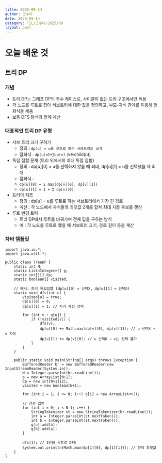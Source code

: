 ```yaml
---
title: 2025-09-14
author: 조수아
date: 2025-09-14
category: TIL/조수아/2025/09
layout: post
---
```


# 오늘 배운 것

## 트리 DP

### 개념

- 트리 DP는 그래프 DP의 특수 케이스로, 사이클이 없는 트리 구조에서만 적용
- 각 노드를 루트로 잡아 서브트리에 대한 값을 정의하고, 부모-자식 관계를 이용해 점화식을 세움
- 보통 DFS 탐색과 함께 계산

### 대표적인 트리 DP 유형

- 서브 트리 크기 구하기
  - 정의 : `dp[u] = u를 루트로 하는 서브트리의 크기`
  - 점화식 : `dp[u]=1+∑​dp[v]` (v∈child(u))
- 독립 집합 문제 (트리 위에서의 최대 독립 집합)
  - 정의 : dp[u][0] = u를 선택하지 않을 때 최대, dp[u][1] = u를 선택했을 때 최대
  - 점화식 :
  - `dp[u][0] = Σ max(dp[v][0], dp[v][1])`
  - `dp[u][1] = 1 + Σ dp[v][0]`
- 트리의 지름
  - 정의 : dp[u] = u를 루트로 하는 서브트리에서 가장 긴 경로
  - 계산 : 각 노드에서 자식들의 최댓값 2개를 합쳐 최대 지름 후보를 갱신
- 루트 변경 트릭
  - 트리 DP에서 루트를 바궈가며 전체 답을 구하는 방식
  - 예 : 각 노드를 루트로 했을 때 서브트리 크기, 경로 길이 등을 계산

### 자바 템플릿

```
import java.io.*;
import java.util.*;

public class TreeDP {
    static int N;
    static List<Integer>[] g;
    static int[][] dp; 
    static boolean[] visited;

    // 예시: 트리 독립집합 (dp[u][0] = 선택X, dp[u][1] = 선택O)
    static void dfs(int u) {
        visited[u] = true;
        dp[u][0] = 0; 
        dp[u][1] = 1; // 자기 자신 선택

        for (int v : g[u]) {
            if (!visited[v]) {
                dfs(v);
                dp[u][0] += Math.max(dp[v][0], dp[v][1]); // u 선택X → v 자유
                dp[u][1] += dp[v][0]; // u 선택O → v는 선택 불가
            }
        }
    }

    public static void main(String[] args) throws Exception {
        BufferedReader br = new BufferedReader(new InputStreamReader(System.in));
        N = Integer.parseInt(br.readLine());
        g = new ArrayList[N+1];
        dp = new int[N+1][2];
        visited = new boolean[N+1];

        for (int i = 1; i <= N; i++) g[i] = new ArrayList<>();

        // 간선 입력
        for (int i = 0; i < N-1; i++) {
            StringTokenizer st = new StringTokenizer(br.readLine());
            int a = Integer.parseInt(st.nextToken());
            int b = Integer.parseInt(st.nextToken());
            g[a].add(b);
            g[b].add(a);
        }

        dfs(1); // 1번을 루트로 DFS
        System.out.println(Math.max(dp[1][0], dp[1][1])); // 전체 최댓값
    }
}
```